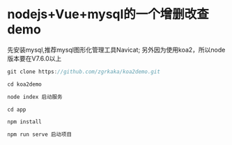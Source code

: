# nodejs+Vue+mysql的一个增删改查demo
先安装mysql,推荐mysql图形化管理工具Navicat;
另外因为使用koa2，所以node版本要在V7.6.0以上
```javascript
git clone https://github.com/zgrkaka/koa2demo.git 

cd koa2demo

node index 启动服务

cd app 

npm install

npm run serve 启动项目	
```
